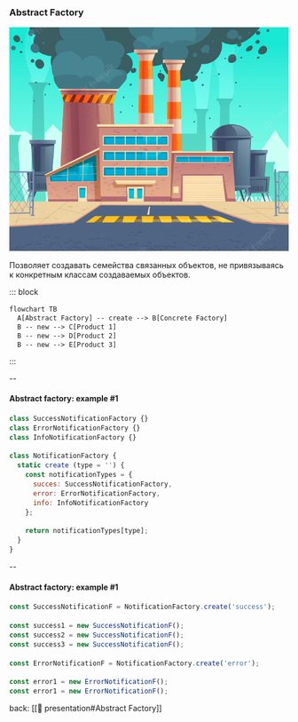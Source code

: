 ### Abstract Factory <!-- element style="display:none" -->

![[abstract-factory.png]](./imgs/abstract-factory.png)


Позволяет создавать семейства связанных объектов, не привязываясь к конкретным классам создаваемых объектов.

::: block <!-- element style="display: none;" -->
```mermaid
flowchart TB
  A[Abstract Factory] -- create --> B[Concrete Factory]
  B -- new --> C[Product 1]
  B -- new --> D[Product 2]
  B -- new --> E[Product 3]
```
:::

--

#### Abstract factory: example #1

```js
class SuccessNotificationFactory {}
class ErrorNotificationFactory {}
class InfoNotificationFactory {}

class NotificationFactory {
  static create (type = '') {
    const notificationTypes = {
      succes: SuccessNotificationFactory,
      error: ErrorNotificationFactory,
      info: InfoNotificationFactory
    };
    
    return notificationTypes[type];
  }
}
```

--

#### Abstract factory: example #1

```js
const SuccessNotificationF = NotificationFactory.create('success');

const success1 = new SuccessNotificationF();
const success2 = new SuccessNotificationF();
const success3 = new SuccessNotificationF();

const ErrorNotificationF = NotificationFactory.create('error');

const error1 = new ErrorNotificationF();
const error1 = new ErrorNotificationF();
```

back: [[📖 presentation#Abstract Factory]] <!-- element style="display:none" -->

